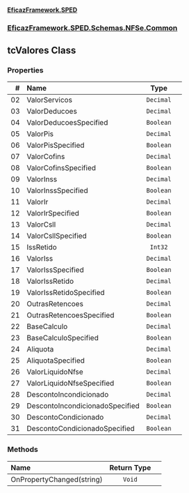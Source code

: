 #### [EficazFramework.SPED](EficazFrameworkSPED.md 'EficazFramework SPED')
### [EficazFramework.SPED.Schemas.NFSe.Common](EficazFramework.SPED.Schemas.NFSe.Common.md 'EficazFramework.SPED.Schemas.NFSe.Common')

## tcValores Class
### Properties

| # | Name | Type | |
| ---: | :--- | :---: | :--- |
| 02 | ValorServicos | `Decimal` |  |
| 03 | ValorDeducoes | `Decimal` |  |
| 04 | ValorDeducoesSpecified | `Boolean` |  |
| 05 | ValorPis | `Decimal` |  |
| 06 | ValorPisSpecified | `Boolean` |  |
| 07 | ValorCofins | `Decimal` |  |
| 08 | ValorCofinsSpecified | `Boolean` |  |
| 09 | ValorInss | `Decimal` |  |
| 10 | ValorInssSpecified | `Boolean` |  |
| 11 | ValorIr | `Decimal` |  |
| 12 | ValorIrSpecified | `Boolean` |  |
| 13 | ValorCsll | `Decimal` |  |
| 14 | ValorCsllSpecified | `Boolean` |  |
| 15 | IssRetido | `Int32` |  |
| 16 | ValorIss | `Decimal` |  |
| 17 | ValorIssSpecified | `Boolean` |  |
| 18 | ValorIssRetido | `Decimal` |  |
| 19 | ValorIssRetidoSpecified | `Boolean` |  |
| 20 | OutrasRetencoes | `Decimal` |  |
| 21 | OutrasRetencoesSpecified | `Boolean` |  |
| 22 | BaseCalculo | `Decimal` |  |
| 23 | BaseCalculoSpecified | `Boolean` |  |
| 24 | Aliquota | `Decimal` |  |
| 25 | AliquotaSpecified | `Boolean` |  |
| 26 | ValorLiquidoNfse | `Decimal` |  |
| 27 | ValorLiquidoNfseSpecified | `Boolean` |  |
| 28 | DescontoIncondicionado | `Decimal` |  |
| 29 | DescontoIncondicionadoSpecified | `Boolean` |  |
| 30 | DescontoCondicionado | `Decimal` |  |
| 31 | DescontoCondicionadoSpecified | `Boolean` |  |
### Methods

| Name | Return Type | |
| :--- | :---: | :--- |
| OnPropertyChanged(string) | `Void` |  |
